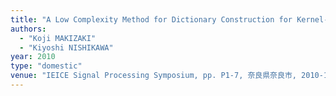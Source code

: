 ```yaml
---
title: "A Low Complexity Method for Dictionary Construction for Kernel-Based Adaptive Algorithms"
authors:
  - "Koji MAKIZAKI"
  - "Kiyoshi NISHIKAWA"
year: 2010
type: "domestic"
venue: "IEICE Signal Processing Symposium, pp. P1-7, 奈良県奈良市, 2010-11-24."
---
```

